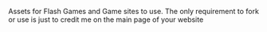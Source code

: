Assets for Flash Games and Game sites to use. The only requirement to fork or use is just to credit me on the main page of your website

